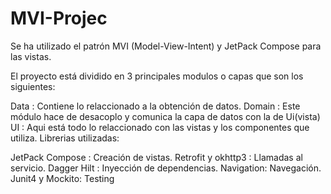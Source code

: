 # MVI-Projec

 Se ha utilizado el patrón MVI (Model-View-Intent) y JetPack Compose para las vistas.

El proyecto está dividido en 3 principales modulos o capas que son los siguientes:

Data : Contiene lo relaccionado a la obtención de datos.
Domain : Este módulo hace de desacoplo y comunica la capa de datos con la de Ui(vista)
UI : Aqui está todo lo relaccionado con las vistas y los componentes que utiliza.
Librerias utilizadas:

JetPack Compose : Creación de vistas.
Retrofit y okhttp3 : Llamadas al servicio.
Dagger Hilt : Inyección de dependencias.
Navigation: Navegación.
Junit4 y Mockito: Testing
